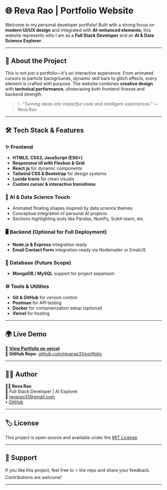 # 🌐 Reva Rao | Portfolio Website

Welcome to my personal developer portfolio! Built with a strong focus on **modern UI/UX design** and integrated with **AI-enhanced elements**, this website represents who I am as a **Full Stack Developer** and an **AI & Data Science Explorer**.

---

## 🚀 About the Project

This is not just a portfolio—it's an interactive experience. From animated cursors to particle backgrounds, dynamic skill bars to glitch effects, every element is crafted with purpose. The website combines **creative design** with **technical performance**, showcasing both frontend finesse and backend strength.

> ✨ _"Turning ideas into impactful code and intelligent experiences."_ — Reva Rao

---

## 🛠️ Tech Stack & Features

### ✨ Frontend
- **HTML5, CSS3, JavaScript (ES6+)**
- **Responsive UI with Flexbox & Grid**
- **React.js** for dynamic components
- **Tailwind CSS & Bootstrap** for design systems
- **Lucide Icons** for clean visuals
- **Custom cursor & interactive transitions**

### 🧠 AI & Data Science Touch
- Animated floating shapes inspired by data science themes
- Conceptual integration of personal AI projects
- Sections highlighting tools like Pandas, NumPy, Scikit-learn, etc.

### 🖥️ Backend (Optional for Full Deployment)
- **Node.js & Express** integration ready
- **Email Contact Form** integration-ready via Nodemailer or EmailJS

### 🔗 Database (Future Scope)
- **MongoDB / MySQL** support for project expansion

### ⚙️ Tools & Utilities
- **Git & GitHub** for version control
- **Postman** for API testing
- **Docker** for containerization setup (optional)
- **Vercel** for hosting
  
---

## 🌍 Live Demo

🔗 **[View Portfolio on vercel](https://revarao.vercel.app/)**  
📁 **GitHub Repo**: [github.com/revarao31/portfolio](https://github.com/revarao31/Myportfolio)

---

## 🧑‍💻 Author

**👩‍💻 Reva Rao**  
💼 Full Stack Developer | AI Explorer  
📧 revarao31@gmail.com  
• [GitHub](https://github.com/revarao31)

---

## 🏷️ License

This project is open-source and available under the [MIT License](LICENSE).

---

## 🙌 Support

If you like this project, feel free to ⭐ the repo and share your feedback. Contributions are welcome!

---
